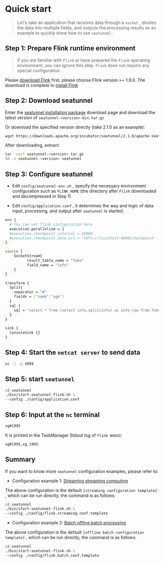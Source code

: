 # Quick start

> Let's take an application that receives data through a `socket` , divides the data into multiple fields, and outputs the processing results as an example to quickly show how to use `seatunnel` .

## Step 1: Prepare Flink runtime environment

> If you are familiar with `Flink` or have prepared the `Flink` operating environment, you can ignore this step. `Flink` does not require any special configuration.

Please [download Flink](https://flink.apache.org/downloads.html) first, please choose Flink version >= 1.9.0. The download is complete to [install Flink](https://nightlies.apache.org/flink/flink-docs-release-1.14/zh/docs/deployment/resource-providers/standalone/overview/)

## Step 2: Download seatunnel

Enter the [seatunnel installation package](https://seatunnel.apache.org/download) download page and download the latest version of `seatunnel-<version>-bin.tar.gz`

Or download the specified version directly (take 2.1.0 as an example):

```bash
wget https://downloads.apache.org/incubator/seatunnel/2.1.0/apache-seatunnel-incubating-2.1.0-bin.tar.gz -O seatunnel-2.1.0.tar.gz
```

After downloading, extract:

```bash
tar -xvzf seatunnel-<version>.tar.gz
ln -s seatunnel-<version> seatunnel
```

## Step 3: Configure seatunnel

- Edit `config/seatunnel-env.sh` , specify the necessary environment configuration such as `FLINK_HOME` (the directory after `Flink` downloaded and decompressed in Step 1)

- Edit `config/application.conf` , it determines the way and logic of data input, processing, and output after `seatunnel` is started.

```bash
env {
  # You can set flink configuration here
  execution.parallelism = 1
  #execution.checkpoint.interval = 10000
  #execution.checkpoint.data-uri = "hdfs://localhost:9000/checkpoint"
}

source {
    SocketStream{
          result_table_name = "fake"
          field_name = "info"
    }
}

transform {
  Split{
    separator = "#"
    fields = ["name","age"]
  }
  sql {
    sql = "select * from (select info,split(info) as info_row from fake) t1"
  }
}

sink {
  ConsoleSink {}
}

```

## Step 4: Start the `netcat server` to send data

```bash
nc -l -p 9999
```

## Step 5: start `seatunnel`

```bash
cd seatunnel
./bin/start-seatunnel-flink.sh \
--config ./config/application.conf
```

## Step 6: Input at the `nc` terminal

```bash
xg#1995
```

It is printed in the TaskManager Stdout log of `flink WebUI`:

```bash
xg#1995,xg,1995
```

## Summary

If you want to know more `seatunnel` configuration examples, please refer to:

- Configuration example 1: [Streaming streaming computing](https://github.com/apache/incubator-seatunnel/blob/dev/config/flink.streaming.conf.template)

The above configuration is the default `[streaming configuration template]` , which can be run directly, the command is as follows:

```bash
cd seatunnel
./bin/start-seatunnel-flink.sh \
--config ./config/flink.streaming.conf.template
```

- Configuration example 2: [Batch offline batch processing](https://github.com/apache/incubator-seatunnel/blob/dev/config/flink.batch.conf.template)

The above configuration is the default `[offline batch configuration template]` , which can be run directly, the command is as follows:

```bash
cd seatunnel
./bin/start-seatunnel-flink.sh \
--config ./config/flink.batch.conf.template
```

